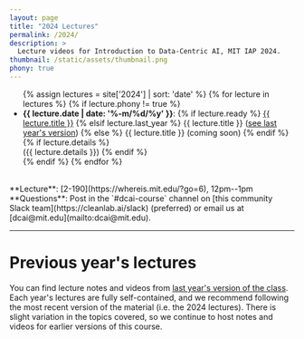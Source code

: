 ```yaml
---
layout: page
title: "2024 Lectures"
permalink: /2024/
description: >
  Lecture videos for Introduction to Data-Centric AI, MIT IAP 2024.
thumbnail: /static/assets/thumbnail.png
phony: true
---
```


<ul class="double-spaced">
  {% assign lectures = site['2024'] | sort: 'date' %}
  {% for lecture in lectures %}
    {% if lecture.phony != true %}
      <li>
        <strong>{{ lecture.date | date: '%-m/%d/%y' }}</strong>:
        {% if lecture.ready %}
          <a href="{{ lecture.url }}">{{ lecture.title }}</a>
        {% elsif lecture.last_year %}
          {{ lecture.title }} (<a href="{{ lecture.last_year }}">see last year's version</a>)
        {% else %}
          {{ lecture.title }} (coming soon)
        {% endif %}
        {% if lecture.details %}
          <br>
          ({{ lecture.details }})
        {% endif %}
      </li>
    {% endif %}
  {% endfor %}
</ul>

<br>
**Lecture**: [2-190](https://whereis.mit.edu/?go=6), 12pm--1pm<br>
**Questions**: Post in the `#dcai-course` channel on [this community Slack team](https://cleanlab.ai/slack) (preferred) or email us at [dcai@mit.edu](mailto:dcai@mit.edu).

---

# Previous year's lectures

You can find lecture notes and videos from [last year's version of the class](/2023/). Each year's lectures are fully self-contained, and we recommend following the most recent version of the material (i.e. the 2024 lectures). There is slight variation in the topics covered, so we continue to host notes and videos for earlier versions of this course.
